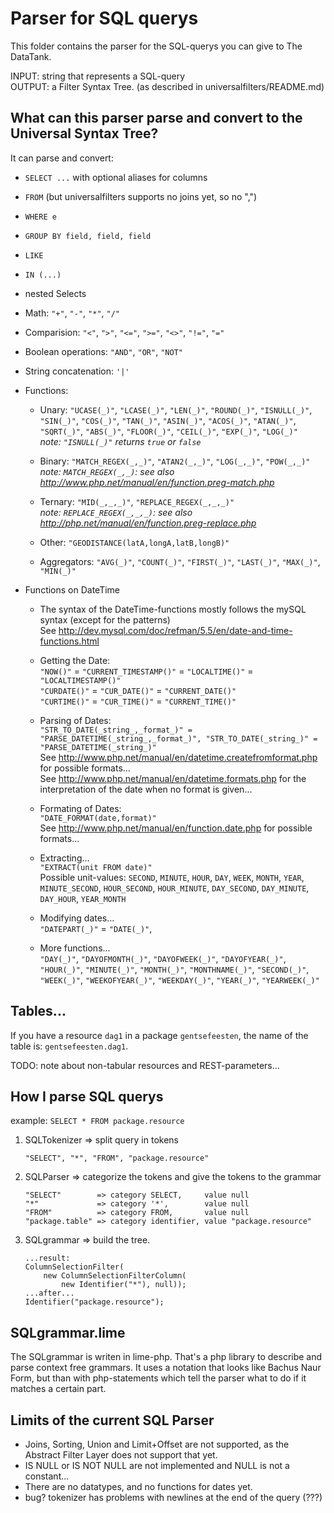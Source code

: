 Parser for SQL querys
=====================

This folder contains the parser for the SQL-querys you can give to The DataTank.

INPUT: string that represents a SQL-query  
OUTPUT: a Filter Syntax Tree. (as described in universalfilters/README.md)


What can this parser parse and convert to the Universal Syntax Tree?
--------------------------------------------------------------------

It can parse and convert:
 - `SELECT ...` with optional aliases for columns
 - `FROM` (but universalfilters supports no joins yet, so no ",")
 - `WHERE e`
 - `GROUP BY field, field, field`
 - `LIKE`
 - `IN (...)`

 - nested Selects

 - Math: `"+"`, `"-"`, `"*"`, `"/"`
 - Comparision: `"<"`, `">"`, `"<="`, `">="`, `"<>"`, `"!="`, `"="`
 - Boolean operations: `"AND"`, `"OR"`, `"NOT"`
 - String concatenation: `'|'`

 - Functions:
   * Unary: `"UCASE(_)"`, `"LCASE(_)"`, `"LEN(_)"`, `"ROUND(_)"`, `"ISNULL(_)"`, `"SIN(_)"`, `"COS(_)"`, `"TAN(_)"`, `"ASIN(_)"`, `"ACOS(_)"`, `"ATAN(_)"`, `"SQRT(_)"`, `"ABS(_)"`, `"FLOOR(_)"`, `"CEIL(_)"`, `"EXP(_)"`, `"LOG(_)"`  
     _note: `"ISNULL(_)"` returns `true` or `false`_

   * Binary: `"MATCH_REGEX(_,_)"`, `"ATAN2(_,_)"`, `"LOG(_,_)"`, `"POW(_,_)"`  
     _note: `MATCH_REGEX(_,_)`: see also http://www.php.net/manual/en/function.preg-match.php_

   * Ternary: `"MID(_,_,_)"`, `"REPLACE_REGEX(_,_,_)"`  
     _note: `REPLACE_REGEX(_,_,_)`: see also http://php.net/manual/en/function.preg-replace.php_

   * Other: `"GEODISTANCE(latA,longA,latB,longB)"`

   * Aggregators: `"AVG(_)"`, `"COUNT(_)"`, `"FIRST(_)"`, `"LAST(_)"`, `"MAX(_)"`, `"MIN(_)"`

 - Functions on DateTime
   * The syntax of the DateTime-functions mostly follows the mySQL syntax (except for the patterns)  
     See http://dev.mysql.com/doc/refman/5.5/en/date-and-time-functions.html

   * Getting the Date:  
     `"NOW()"` = `"CURRENT_TIMESTAMP()"` = `"LOCALTIME()"` = `"LOCALTIMESTAMP()"`  
     `"CURDATE()"` = `"CUR_DATE()"` = `"CURRENT_DATE()"`  
     `"CURTIME()"` = `"CUR_TIME()"` = `"CURRENT_TIME()"`

   * Parsing of Dates:  
     `"STR_TO_DATE(_string_,_format_)" = "PARSE_DATETIME(_string_,_format_)", "STR_TO_DATE(_string_)" = "PARSE_DATETIME(_string_)"`  
     See http://www.php.net/manual/en/datetime.createfromformat.php for possible formats...  
     See http://www.php.net/manual/en/datetime.formats.php for the interpretation of the date when no format is given...

   * Formating of Dates:  
     `"DATE_FORMAT(date,format)"`  
     See http://www.php.net/manual/en/function.date.php for possible formats...

   * Extracting...  
     `"EXTRACT(unit FROM date)"`  
     Possible unit-values: `SECOND`, `MINUTE`, `HOUR`, `DAY`, `WEEK`, `MONTH`, `YEAR`, `MINUTE_SECOND`, `HOUR_SECOND`, `HOUR_MINUTE`, `DAY_SECOND`, `DAY_MINUTE`, `DAY_HOUR`, `YEAR_MONTH`

   * Modifying dates...  
     `"DATEPART(_)"` = `"DATE(_)"`, 

   * More functions...  
     `"DAY(_)"`, `"DAYOFMONTH(_)"`, `"DAYOFWEEK(_)"`, `"DAYOFYEAR(_)"`, `"HOUR(_)"`, `"MINUTE(_)"`, `"MONTH(_)"`, `"MONTHNAME(_)"`, `"SECOND(_)"`, `"WEEK(_)"`, `"WEEKOFYEAR(_)"`, `"WEEKDAY(_)"`, `"YEAR(_)"`, `"YEARWEEK(_)"`

Tables...
---------
If you have a resource `dag1` in a package `gentsefeesten`, the name of the table is: `gentsefeesten.dag1`.

TODO: note about non-tabular resources and REST-parameters...

How I parse SQL querys
----------------------

example: ``SELECT * FROM package.resource``


 1. SQLTokenizer => split query in tokens
 
        "SELECT", "*", "FROM", "package.resource"
    
 2. SQLParser => categorize the tokens and give the tokens to the grammar
 
        "SELECT"        => category SELECT,     value null
        "*"             => category '*',        value null
        "FROM"          => category FROM,       value null
        "package.table" => category identifier, value "package.resource"
    
 3. SQLgrammar => build the tree.

        ...result:
        ColumnSelectionFilter(
            new ColumnSelectionFilterColumn(
                new Identifier("*"), null));
        ...after...
        Identifier("package.resource");


SQLgrammar.lime
---------------

The SQLgrammar is writen in lime-php. That's a php library to describe and parse context free grammars. It uses a notation that looks like Bachus Naur Form, but than with php-statements which tell the parser what to do if it matches a certain part.


Limits of the current SQL Parser
--------------------------------

- Joins, Sorting, Union and Limit+Offset are not supported, as the Abstract Filter Layer does not support that yet.
- IS NULL or IS NOT NULL are not implemented and NULL is not a constant...
- There are no datatypes, and no functions for dates yet.
- bug? tokenizer has problems with newlines at the end of the query (???)